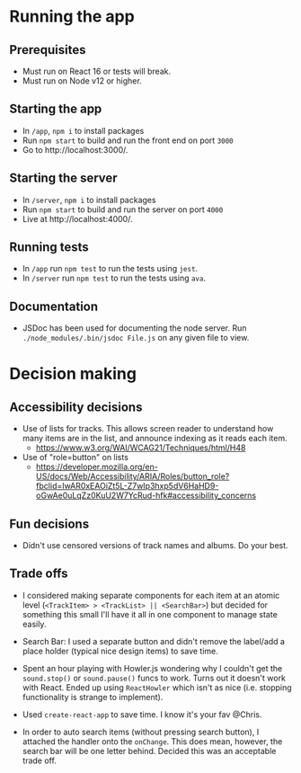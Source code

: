 # Running the app
## Prerequisites
- Must run on React 16 or tests will break.
- Must run on Node v12 or higher.

## Starting the app

-  In `/app`, `npm i` to install packages
-  Run `npm start` to build and run the front end on port `3000`
-  Go to http://localhost:3000/.

## Starting the server
-  In `/server`, `npm i` to install packages
-  Run `npm start` to build and run the server on port `4000`
-  Live at http://localhost:4000/.

## Running tests

-  In `/app` run `npm test` to run the tests using `jest`.
-  In `/server` run `npm test` to run the tests using `ava`.

## Documentation

-  JSDoc has been used for documenting the node server. Run `./node_modules/.bin/jsdoc File.js` on any given file to view.

# Decision making
## Accessibility decisions

- Use of lists for tracks. This allows screen reader to understand how many items are in the list, and announce indexing as it reads each item.
    - https://www.w3.org/WAI/WCAG21/Techniques/html/H48
- Use of "role=button" on lists
    - https://developer.mozilla.org/en-US/docs/Web/Accessibility/ARIA/Roles/button_role?fbclid=IwAR0xEAOiZt5L-Z7wIp3hxp5dV6HaHD9-oGwAe0uLqZz0KuU2W7YcRud-hfk#accessibility_concerns

## Fun decisions
- Didn't use censored versions of track names and albums. Do your best.

## Trade offs
- I considered making separate components for each item at an atomic level (`<TrackItem> > <TrackList> || <SearchBar>`) but decided for something this small I'll have it all in one component to manage state easily.
- Search Bar: I used a separate button and didn't remove the label/add a place holder (typical nice design items) to save time.

- Spent an hour playing with Howler.js wondering why I couldn't get the `sound.stop()` or `sound.pause()` funcs to work. Turns out it doesn't work with React. Ended up using `ReactHowler` which isn't as nice (i.e. stopping functionality is strange to implement).

- Used `create-react-app` to save time. I know it's your fav @Chris.

- In order to auto search items (without pressing search button), I attached the handler onto the `onChange`. This does mean, however, the search bar will be one letter behind. Decided this was an acceptable trade off.
